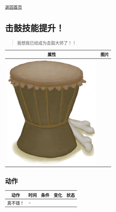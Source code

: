 [返回首页](index.md)  
# 击鼓技能提升！  
> 我想我已经成为击鼓大师了！！  
  
  属性  |   图片   
 ----  |  ----:   
   |  ![](Sprite/Drum.png)   
  
## 动作  
动作  |  时间  |  条件  |  变化  |  状态  
----  |  ----  |  ----  |  ----  |  ----  
真不错！  |  -  |    |    |    
